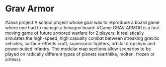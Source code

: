 # Grav Armor
#Java project
A school project whose goal was to reproduce a board game where one had to manage a hexagon board.
#Game
GRAV ARMOR is a fast-moving game of future armored warfare for 2 players. It realistically simulates the high-speed, high casualty combat between streaking gravitic vehicles, surface-effects craft, supersonic fighters, orbital dropships and power-suited infantry. The modular map sections allow scenarios to be played on radically different types of planets (earthlike, molten, frozen or airless).
